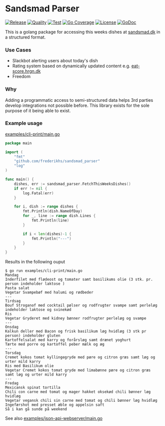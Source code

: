 # Sandsmad Parser

[![Release](https://img.shields.io/github/v/release/frederikhs/sandsmad_parser.svg)](https://github.com/frederikhs/sandsmad_parser/releases/latest)
[![Quality](https://goreportcard.com/badge/github.com/frederikhs/sandsmad_parser)](https://goreportcard.com/report/github.com/frederikhs/sandsmad_parser)
[![Test](https://github.com/frederikhs/sandsmad_parser/actions/workflows/test.yml/badge.svg?branch=main)](https://github.com/frederikhs/sandsmad_parser/actions/workflows/test.yml)
[![Go Coverage](https://github.com/frederikhs/sandsmad_parser/wiki/coverage.svg)](https://raw.githack.com/wiki/frederikhs/sandsmad_parser/coverage.html)
[![License](https://img.shields.io/github/license/frederikhs/sandsmad_parser)](LICENSE)
[![GoDoc](https://godoc.org/github.com/frederikhs/sandsmad_parser?status.svg)](https://godoc.org/github.com/frederikhs/sandsmad_parser)

This is a golang package for accessing this weeks dishes at [sandsmad.dk](https://sandsmad.dk) in a structured format.

### Use Cases
- Slackbot alerting users about today's dish
- Rating system based on dynamically updated content e.g. [eat-score.hrgn.dk](https://eat-score.hrgn.dk)
- Freedom

### Why
Adding a programmatic access to semi-structured data helps 3rd parties develop integrations not possible before. This library exists for the sole purpose of it being able to exist.

### Example usage

[examples/cli-print/main.go](examples/cli-print/main.go)
```go
package main

import (
	"fmt"
	"github.com/frederikhs/sandsmad_parser"
	"log"
)

func main() {
	dishes, err := sandsmad_parser.FetchThisWeeksDishes()
	if err != nil {
		log.Fatal(err)
	}

	for i, dish := range dishes {
		fmt.Println(dish.NameOfDay)
		for _, line := range dish.Lines {
			fmt.Println(line)
		}

		if i < len(dishes)-1 {
			fmt.Println("---")
		}
	}
}
```

Results in the following ouput
```text
$ go run examples/cli-print/main.go
Mandag
Inderfilet med flødeost og tomater samt basilikums olie (3 stk. pr. person indeholder laktose )
Pasta salat
Vegetar Svampebøf med halumi og rødbeder
---
Tirdsag
Bouf Stroganof med cocktail pølser og rodfrugter svampe samt perleløg indeholder laktose og svinekød
Ris
Vegetar Gryderet med kidney bønner rodfrugter perleløg og svampe
---
Onsdag
Kalkun deller med Bacon og frisk basilikum løg hvidløg (3 stk pr person) indeholder gluten
Kartoffelsalat med karry og forårsløg samt drænet yoghurt
Tærte med porre og kartoffel peber mælk og æg
---
Torsdag
Cremet kokos tomat kyllingegryde med pære og citron græs samt løg og urter mild karry
Ris med Basilikum olie
Vegetar Cremet kokos tomat gryde med limabønne pære og citron græs samt løg og urter mild karry
---
Fredag
Mexicansk spinat tortilla
Chili con carne med tomat og mager hakket oksekød chili bønner løg hvidløg
Vegetar vegansk chili sin carne med tomat og chili bønner løg hvidløg
Ingefærshot med presset æble og appelsin saft
Så i kan gå sunde på weekend
```

See also [examples/json-api-webserver/main.go](examples/json-api-webserver/main.go)
